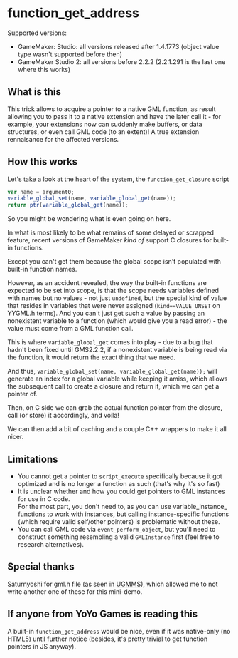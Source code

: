 # function_get_address
Supported versions:

* GameMaker: Studio: all versions released after 1.4.1773 (object value type wasn't supported before then)
* GameMaker Studio 2: all versions before 2.2.2 (2.2.1.291 is the last one where this works)

## What is this
This trick allows to acquire a pointer to a native GML function, as result allowing you to pass it to a native extension
and have the later call it - for example, your extensions now can suddenly make buffers, or data structures, or even call
GML code (to an extent)! A true extension rennaisance for the affected versions.

## How this works
Let's take a look at the heart of the system, the `function_get_closure` script
```js
var name = argument0;
variable_global_set(name, variable_global_get(name));
return ptr(variable_global_get(name));
```
So you might be wondering what is even going on here.

In what is most likely to be what remains of some delayed or scrapped feature,
recent versions of GameMaker _kind of_ support C closures for built-in functions.

Except you can't get them because the global scope isn't populated with built-in function names.

However, as an accident revealed, the way the built-in functions are expected to be set into scope,
is that the scope needs variables defined with names but no values - not just `undefined`, but the
special kind of value that resides in variables that were never assigned (`kind==VALUE_UNSET` on YYGML.h terms).
And you can't just get such a value by passing an nonexistent variable to a function (which would give you a read error) -
the value must come from a GML function call.

This is where `variable_global_get` comes into play - due to a bug that hadn't been fixed until GMS2.2.2,
if a nonexistent variable is being read via the function, it would return the exact thing that we need.

And thus, `variable_global_set(name, variable_global_get(name));` will generate an index for a global variable
while keeping it amiss, which allows the subsequent call to create a closure and return it, which we can get a pointer of.

Then, on C side we can grab the actual function pointer from the closure, call (or store) it accordingly, and voila!

We can then add a bit of caching and a couple C++ wrappers to make it all nicer.

## Limitations
* You cannot get a pointer to `script_execute` specifically because it got optimized and is no longer a function as such
  (that's why it's so fast)
* It is unclear whether and how you could get pointers to GML instances for use in C code.  
  For the most part, you don't need to, as you can use variable_instance_ functions to work with instances,
  but calling instance-specific functions (which require valid self/other pointers) is problematic without these.
* You can call GML code via `event_perform_object`, but you'll need to construct something resembling a valid `GMLInstance` first
  (feel free to research alternatives).

## Special thanks
Saturnyoshi for gml.h file (as seen in [UGMMS](https://github.com/Saturnyoshi/UGMMS)),
which allowed me to not write another one of these for this mini-demo.

## If anyone from YoYo Games is reading this
A built-in `function_get_address` would be nice, even if it was native-only (no HTML5) until further notice
(besides, it's pretty trivial to get function pointers in JS anyway).
